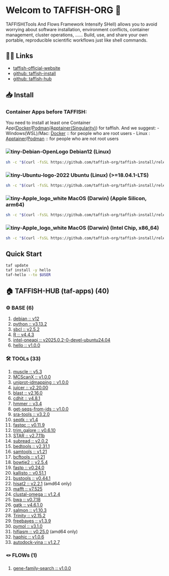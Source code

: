 # Welcom to TAFFISH-ORG 👋

TAFFISH(Tools And Flows Framework Intensify SHell) allows you to avoid worrying about software installation, environment conflicts, container management, cluster operations, ...... Build, use, and share your own portable, reproducible scientific workflows just like shell commands.



## ⛓️‍💥 Links
- [taffish-official-website](https://taffish.com)
- [github: taffish-install](https://github.com/taffish-org/taffish-install)
- [github: taffish-hub](https://github.com/taffish-org/taffish-hub)



## 📥 Install

### Container Apps before TAFFISH:
You need to install at least one Container App([Docker](https://www.docker.com/)/[Podman](https://podman.io/)/[Apptainer(Singularity)](https://apptainer.org/index.html)) for taffish.
And we suggest:
    - Windows(WSL)/Mac: [Docker](https://www.docker.com/) :: for people who are root users
    - Linux : [Apptainer](https://apptainer.org/index.html)/[Podman](https://podman.io/) :: for people who are not root users

### ![tiny-Debian-OpenLogo](https://github.com/user-attachments/assets/fc2e8de9-fbfc-4675-8d37-5181474be5b3) Debian12 (Linux)

```bash
sh -c "$(curl -fsSL https://github.com/taffish-org/taffish-install/releases/download/latest/install-taffish-debian12-amd64-beta.sh)" -n
```

### ![tiny-Ubuntu-logo-2022](https://github.com/user-attachments/assets/fcdbcd66-0fe8-42a9-bf44-714c24d0fbdf) Ubuntu (Linux) (>=18.04.1-LTS)

```bash
sh -c "$(curl -fsSL https://github.com/taffish-org/taffish-install/releases/download/latest/install-taffish-ubuntu-amd64-beta.sh)" -n
```

### ![tiny-Apple_logo_white](https://github.com/user-attachments/assets/36d1ec28-1577-4cd0-a10a-cdaf08952771) MacOS (Darwin) (Apple Silicon, arm64)

```bash
sh -c "$(curl -fsSL https://github.com/taffish-org/taffish-install/releases/download/latest/install-taffish-darwin-arm64-beta.sh)" -n
```

### ![tiny-Apple_logo_white](https://github.com/user-attachments/assets/36d1ec28-1577-4cd0-a10a-cdaf08952771) MacOS (Darwin) (Intel Chip, x86_64)

```bash
sh -c "$(curl -fsSL https://github.com/taffish-org/taffish-install/releases/download/latest/install-taffish-darwin-amd64-beta.sh)" -n
```



## Quick Start

```bash
taf update
taf install -y hello
taf-hello --to $USER
```



## 🏠 TAFFISH-HUB (taf-apps) (40)

### ⚙️ BASE (6)
1. [debian :: v12](https://github.com/taffish-org/debian)
2. [python :: v3.13.2](https://github.com/taffish-org/python)
3. [sbcl :: v2.5.2](https://github.com/taffish-org/sbcl)
4. [R :: v4.4.3](https://github.com/taffish-org/R)
5. [intel-oneapi :: v2025.0.2-0-devel-ubuntu24.04](https://github.com/taffish-org/intel-oneapi)
6. [hello :: v1.0.0](https://github.com/taffish-org/hello)

### 🛠️ TOOLs (33)
1. [muscle :: v5.3](https://github.com/taffish-org/muscle)
2. [MCScanX :: v1.0.0](https://github.com/taffish-org/MCScanX)
3. [uniprot-idmapping :: v1.0.0](https://github.com/taffish-org/uniprot-idmapping)
4. [juicer :: v2.20.00](https://github.com/taffish-org/juicer)
5. [blast :: v2.16.0](https://github.com/taffish-org/blast)
6. [cdhit :: v4.8.1](https://github.com/taffish-org/cdhit)
7. [hmmer :: v3.4](https://github.com/taffish-org/hmmer)
8. [get-seqs-from-ids :: v1.0.0](https://github.com/taffish-org/get-seqs-from-ids)
9. [sra-tools :: v3.2.0](https://github.com/taffish-org/sra-tools)
10. [seqtk :: v1.4](https://github.com/taffish-org/seqtk)
11. [fastqc :: v0.11.9](https://github.com/taffish-org/fastqc)
12. [trim_galore :: v0.6.10](https://github.com/taffish-org/trim_galore)
13. [STAR :: v2.7.11b](https://github.com/taffish-org/STAR)
14. [subread :: v2.0.2](https://github.com/taffish-org/subread)
15. [bedtools :: v2.31.1](https://github.com/taffish-org/bedtools)
16. [samtools :: v1.21](https://github.com/taffish-org/samtools)
17. [bcftools :: v1.21](https://github.com/taffish-org/bcftools)
18. [bowtie2 :: v2.5.4](https://github.com/taffish-org/bowtie2)
19. [fastp :: v0.24.0](https://github.com/taffish-org/fastp)
20. [kallisto :: v0.51.1](https://github.com/taffish-org/kallisto)
21. [bustools :: v0.44.1](https://github.com/taffish-org/bustools)
22. [hisat2 :: v2.2.1](https://github.com/taffish-org/hisat2) (amd64 only)
23. [mafft :: v7.525](https://github.com/taffish-org/mafft)
24. [clustal-omega :: v1.2.4](https://github.com/taffish-org/clustal-omega)
25. [bwa :: v0.7.18](https://github.com/taffish-org/bwa)
26. [gatk :: v4.6.1.0](https://github.com/taffish-org/gatk)
27. [salmon :: v1.10.3](https://github.com/taffish-org/salmon)
28. [Trinity :: v2.15.2](https://github.com/taffish-org/Trinity)
29. [freebayes :: v1.3.9](https://github.com/taffish-org/freebayes)
30. [pymol :: v3.1.0](https://github.com/taffish-org/pymol)
31. [hifiasm :: v0.25.0](https://github.com/taffish-org/hifiasm) (amd64 only)
32. [haphic :: v1.0.6](https://github.com/taffish-org/haphic)
33. [autodock-vina :: v1.2.7](https://github.com/taffish-org/autodock-vina)

### 🪢 FLOWs (1)
1. [gene-family-search :: v1.0.0](https://github.com/taffish-org/gene-family-search)
